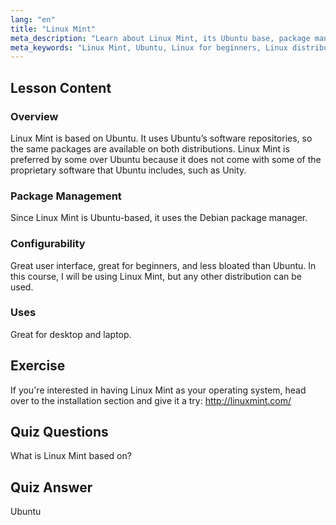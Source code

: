 ```yaml
---
lang: "en"
title: "Linux Mint"
meta_description: "Learn about Linux Mint, its Ubuntu base, package management, and why it's great for beginners. Discover its features and how to get started today!"
meta_keywords: "Linux Mint, Ubuntu, Linux for beginners, Linux distribution, Linux tutorial, Debian package manager, Linux guide"
---
```


## Lesson Content

### Overview

Linux Mint is based on Ubuntu. It uses Ubuntu’s software repositories, so the same packages are available on both distributions. Linux Mint is preferred by some over Ubuntu because it does not come with some of the proprietary software that Ubuntu includes, such as Unity.

### Package Management

Since Linux Mint is Ubuntu-based, it uses the Debian package manager.

### Configurability

Great user interface, great for beginners, and less bloated than Ubuntu. In this course, I will be using Linux Mint, but any other distribution can be used.

### Uses

Great for desktop and laptop.

## Exercise

If you're interested in having Linux Mint as your operating system, head over to the installation section and give it a try: <http://linuxmint.com/>

## Quiz Questions

What is Linux Mint based on?

## Quiz Answer

Ubuntu
